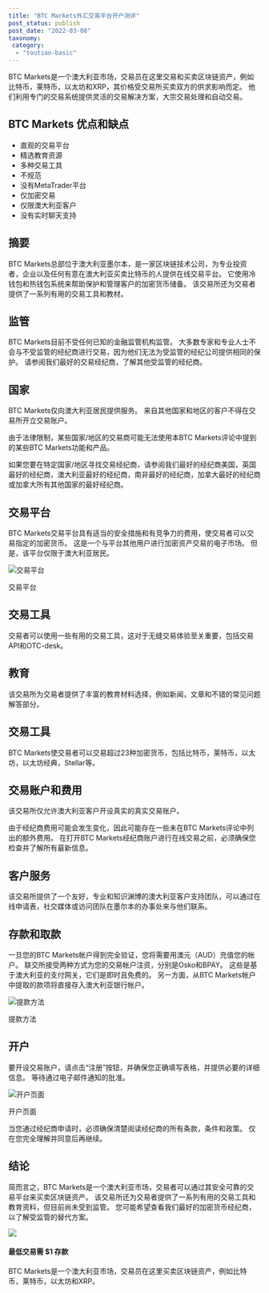 ```yaml
---
title: "BTC Markets外汇交易平台开户测评"
post_status: publish
post_date: "2022-03-08"
taxonomy:
 category: 
  - "toutiao-basic"
---
```


BTC Markets是一个澳大利亚市场，交易员在这里交易和买卖区块链资产，例如比特币，莱特币，以太坊和XRP，其价格受交易所买卖双方的供求影响而定。 他们利用专门的交易系统提供灵活的交易解决方案，大宗交易处理和自动交易。

## BTC Markets 优点和缺点
- 直观的交易平台
- 精选教育资源
- 多种交易工具
- 不规范
- 没有MetaTrader平台
- 仅加密交易
- 仅限澳大利亚客户
- 没有实时聊天支持


## 摘要

BTC Markets总部位于澳大利亚墨尔本，是一家区块链技术公司，为专业投资者，企业以及任何有意在澳大利亚买卖比特币的人提供在线交易平台。 它使用冷钱包和热钱包系统来帮助保护和管理客户的加密货币储备。 该交易所还为交易者提供了一系列有用的交易工具和教材。

## 监管

BTC Markets目前不受任何已知的金融监管机构监管。 大多数专家和专业人士不会与不受监管的经纪商进行交易，因为他们无法为受监管的经纪公司提供相同的保护。 请参阅我们最好的交易经纪商，了解其他受监管的经纪商。

## 国家

BTC Markets仅向澳大利亚居民提供服务。 来自其他国家和地区的客户不得在交易所开立交易账户。

由于法律限制，某些国家/地区的交易商可能无法使用本BTC Markets评论中提到的某些BTC Markets功能和产品。

如果您要在特定国家/地区寻找交易经纪商，请参阅我们最好的经纪商美国，英国最好的经纪商，澳大利亚最好的经纪商，南非最好的经纪商，加拿大最好的经纪商或加拿大所有其他国家的最好经纪商。

## 交易平台

BTC Markets交易平台具有适当的安全措施和有竞争力的费用，使交易者可以交易指定的加密货币。 这是一个与平台其他用户进行加密资产交易的电子市场。 但是，该平台仅限于澳大利亚居民。

![交易平台](https://cdn.fendou.la/funstoutiao/2020/11/BTC-Markets-Review-Trading-Platform-.jpg "交易平台")

交易平台

## 交易工具

交易者可以使用一些有用的交易工具，这对于无缝交易体验至关重要，包括交易API和OTC-desk。

## 教育

该交易所为交易者提供了丰富的教育材料选择，例如新闻，文章和不错的常见问题解答部分。

## 交易工具

BTC Markets使交易者可以交易超过23种加密货币，包括比特币，莱特币，以太坊，以太坊经典，Stellar等。

## 交易账户和费用

该交易所仅允许澳大利亚客户开设真实的真实交易账户。

由于经纪商费用可能会发生变化，因此可能存在一些未在BTC Markets评论中列出的额外费用。 在打开BTC Markets经纪商账户进行在线交易之前，必须确保您检查并了解所有最新信息。

## 客户服务

该交易所提供了一个友好，专业和知识渊博的澳大利亚客户支持团队，可以通过在线申请表，社交媒体或访问团队在墨尔本的办事处来与他们联系。

## 存款和取款

一旦您的BTC Markets帐户得到完全验证，您将需要用澳元（AUD）充值您的帐户。 联交所接受两种方式为您的交易帐户注资，分别是Osko和BPAY。 这些是基于澳大利亚的支付网关，它们是即时且免费的。 另一方面，从BTC Markets帐户中提取的款项将直接存入澳大利亚银行帐户。

![提款方法](https://cdn.fendou.la/funstoutiao/2020/11/BTC-Markets-Review-Withdrawal-Methods-.jpg "提款方法")

提款方法

## 开户

要开设交易账户，请点击“注册”按钮，并确保您正确填写表格，并提供必要的详细信息。 等待通过电子邮件通知的批准。

![开户页面](https://cdn.fendou.la/funstoutiao/2020/11/BTC-Markets-Account-Opening-Page.jpg "开户页面")

开户页面

当您通过经纪商申请时，必须确保清楚阅读经纪商的所有条款，条件和政策。 仅在您完全理解并同意后再继续。

## 结论

简而言之，BTC Markets是一个澳大利亚市场，交易者可以通过其安全可靠的交易平台来买卖区块链资产。 该交易所还为交易者提供了一系列有用的交易工具和教育资料，但目前尚未受到监管。 您可能希望查看我们最好的加密货币经纪商，以了解受监管的替代方案。

![](https://cdn.fendou.la/funstoutiao/2020/11/BTC-Markets-Logo.png)

#### 最低交易需 **$1** 存款

BTC Markets是一个澳大利亚市场，交易员在这里买卖区块链资产，例如比特币，莱特币，以太坊和XRP。
